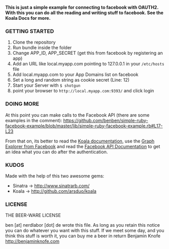 **This is just a simple example for connecting to facebook with OAUTH2.
With this you can do all the reading and writing stuff to facebook.
See the Koala Docs for more.**

### GETTING STARTED

1. Clone the repository
2. Run bundle inside the folder
3. Change APP_ID, APP_SECRET (get this from facebook by registering an app)
4. Add an URL like local.myapp.com pointing to 127.0.0.1 in your `/etc/hosts` file
5. Add local.myapp.com to your App Domains list on facebook
6. Set a long and random string as cookie secret (Line: 12)
7. Start your Server with `$ shotgun`
8. point your browser to `http://local.myapp.com:9393/` and click login

### DOING MORE

At this point you can make calls to the Facebook API (there are some examples in the comment): https://github.com/benben/simple-ruby-facebook-example/blob/master/lib/simple-ruby-facebook-example.rb#L17-L23

From that on, its better to read the [Koala documentation](https://github.com/arsduo/koala), use the [Graph Explorer from Facebook](https://developers.facebook.com/tools/explorer) and read the [Facebook API Documentation](https://developers.facebook.com/docs/graph-api/) to get an idea what you can do after the
authentication.

### KUDOS

Made with the help of this two awesome gems:
* Sinatra -> http://www.sinatrarb.com/
* Koala   -> http://github.com/arsduo/koala

### LICENSE

THE BEER-WARE LICENSE

ben [at] nerdlabor [dot] de wrote this file. As long as you retain this notice you
can do whatever you want with this stuff. If we meet some day, and you think
this stuff is worth it, you can buy me a beer in return Benjamin Knofe http://benjaminknofe.com


